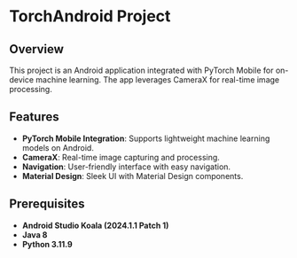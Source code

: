 # TorchAndroid Project

## Overview
This project is an Android application integrated with PyTorch Mobile for on-device machine learning. The app leverages CameraX for real-time image processing.

## Features
- **PyTorch Mobile Integration**: Supports lightweight machine learning models on Android.
- **CameraX**: Real-time image capturing and processing.
- **Navigation**: User-friendly interface with easy navigation.
- **Material Design**: Sleek UI with Material Design components.

## Prerequisites
- **Android Studio Koala (2024.1.1 Patch 1)**
- **Java 8**
- **Python 3.11.9**

